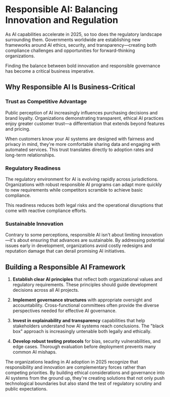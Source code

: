 # Responsible AI: Balancing Innovation and Regulation

As AI capabilities accelerate in 2025, so too does the regulatory landscape surrounding them. Governments worldwide are establishing new frameworks around AI ethics, security, and transparency—creating both compliance challenges and opportunities for forward-thinking organizations.

Finding the balance between bold innovation and responsible governance has become a critical business imperative.

## Why Responsible AI Is Business-Critical

### Trust as Competitive Advantage
Public perception of AI increasingly influences purchasing decisions and brand loyalty. Organizations demonstrating transparent, ethical AI practices enjoy greater customer trust—a differentiation that extends beyond features and pricing.

When customers know your AI systems are designed with fairness and privacy in mind, they're more comfortable sharing data and engaging with automated services. This trust translates directly to adoption rates and long-term relationships.

### Regulatory Readiness
The regulatory environment for AI is evolving rapidly across jurisdictions. Organizations with robust responsible AI programs can adapt more quickly to new requirements while competitors scramble to achieve basic compliance.

This readiness reduces both legal risks and the operational disruptions that come with reactive compliance efforts.

### Sustainable Innovation
Contrary to some perceptions, responsible AI isn't about limiting innovation—it's about ensuring that advances are sustainable. By addressing potential issues early in development, organizations avoid costly redesigns and reputation damage that can derail promising AI initiatives.

## Building a Responsible AI Framework

1. **Establish clear AI principles** that reflect both organizational values and regulatory requirements. These principles should guide development decisions across all AI projects.

2. **Implement governance structures** with appropriate oversight and accountability. Cross-functional committees often provide the diverse perspectives needed for effective AI governance.

3. **Invest in explainability and transparency** capabilities that help stakeholders understand how AI systems reach conclusions. The "black box" approach is increasingly untenable both legally and ethically.

4. **Develop robust testing protocols** for bias, security vulnerabilities, and edge cases. Thorough evaluation before deployment prevents many common AI mishaps.

The organizations leading in AI adoption in 2025 recognize that responsibility and innovation are complementary forces rather than competing priorities. By building ethical considerations and governance into AI systems from the ground up, they're creating solutions that not only push technological boundaries but also stand the test of regulatory scrutiny and public expectations.
